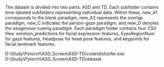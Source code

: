 The dataset is divided into two parts: ASD and TD. 
Each subfolder contains time-labeled subfolders representing individual data. 
Within these, new_A1 corresponds to the blank paradigm, new_A2 represents the overlap paradigm, new_C indicates the person-gaze paradigm, and new_D denotes the exogenous-cueing paradigm. 
Each paradigm folder contains four CSV files: emotion_predictions for facial expression features, EyesRegionNum for gaze features, Headpose for head pose features, and keypoints for facial landmark features.



D:\Study\Pytorch\ASD_Screen\ASD-TD\code\dist\infer.exe D:\Study\Pytorch\ASD_Screen\ASD-TD\dataset
